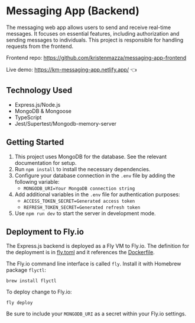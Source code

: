 # Messaging App (Backend)

The messaging web app allows users to send and receive real-time messages. It focuses on essential features, including authorization and sending messages to individuals. This project is responsible for handling requests from the frontend.

Frontend repo: https://github.com/kristenmazza/messaging-app-frontend

Live demo: https://km-messaging-app.netlify.app/ :point_left:

## Technology Used

- Express.js/Node.js
- MongoDB & Mongoose
- TypeScript
- Jest/Supertest/Mongodb-memory-server

## Getting Started

1. This project uses MongoDB for the database. See the relevant documentation for setup.
2. Run `npm install` to install the necessary dependencies.
3. Configure your database connection in the `.env` file by adding the following variable:
   - `MONGODB_URI=Your MongoDB connection string`
4. Add additional variables in the `.env` file for authentication purposes:
   - `ACCESS_TOKEN_SECRET=Generated access token`
   - `REFRESH_TOKEN_SECRET=Generated refresh token`
5. Use `npm run dev` to start the server in development mode.

## Deployment to Fly.io

The Express.js backend is deployed as a Fly VM to Fly.io. The definition for the deployment is in [fly.toml](./fly.toml) and it references the [Dockerfile](./Dockerfile).

The Fly.io command line interface is called `fly`. Install it with Homebrew package `flyctl`:

    brew install flyctl

To deploy change to Fly.io:

    fly deploy

Be sure to include your `MONGODB_URI` as a secret within your Fly.io settings.
